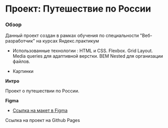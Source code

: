 # Проект: Путешествие по России

### Обзор
Данный проект создан в рамках обучения по специальности "Веб-разработчик" на курсах Яндекс.практикум 

* Использованные технологии :
    HTML и CSS.
    Flexbox.
    Grid Layout.
    Media queries для адаптивной верстки.
    BEM Nested для организации файлов.

* Картинки

**Интро**

Проект о путешествии по России.

**Figma**

* [Ссылка на макет в Figma](https://www.figma.com/file/5S2WSbEFL6awjVWJ0NWL8Q/Sprint-3_-Russia-_-desktop-mobile?node-id=28503%3A0)

Ссылка на проект на Github Pages  